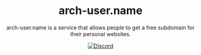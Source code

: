 <h1 align="center">arch-user.name</h1>

<p align="center">arch-user.name is a service that allows people to get a free subdomain for their personal websites.</p>

<div align="center">
  <a href="https://discord.gg/AdnMpTK7TS">
    <img src="https://raw.githubusercontent.com/arch-user-name/register/refs/heads/main/media/discord.png" alt="Discord">
  </a>
</div>

